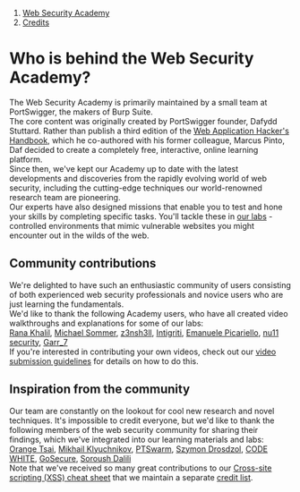 1. [Web Security Academy](/web-security)  
2. [Credits](/web-security/credits)  
  
# Who is behind the Web Security Academy?  
  
The Web Security Academy is primarily maintained by a small team at PortSwigger, the makers of Burp Suite.   
The core content was originally created by PortSwigger founder, Dafydd Stuttard. Rather than publish a third edition of the [Web Application Hacker's Handbook](https://www.amazon.co.uk/Web-Application-Hackers-Handbook-Exploiting/dp/1118026470), which he co-authored with his former colleague, Marcus Pinto, Daf decided to create a completely free, interactive, online learning platform.   
Since then, we've kept our Academy up to date with the latest developments and discoveries from the rapidly evolving world of web security, including the cutting-edge techniques our world-renowned research team are pioneering.   
Our experts have also designed missions that enable you to test and hone your skills by completing specific tasks. You'll tackle these in [our labs](/web-security/all-labs) \- controlled environments that mimic vulnerable websites you might encounter out in the wilds of the web.   
  
## Community contributions  
  
We're delighted to have such an enthusiastic community of users consisting of both experienced web security professionals and novice users who are just learning the fundamentals.   
We'd like to thank the following Academy users, who have all created video walkthroughs and explanations for some of our labs:   
[Rana Khalil](https://www.youtube.com/@RanaKhalil101/playlists), [Michael Sommer](https://www.youtube.com/@Michael10Sommer/playlists), [z3nsh3ll](https://www.youtube.com/@z3nsh3ll/playlists), [Intigriti](https://www.youtube.com/playlist?list=PLmqenIp2RQciV955S2rqGAn2UOrR2NX-v), [Emanuele Picariello](https://www.youtube.com/@emanuelepicariello/playlists), [nu11 security](https://www.youtube.com/playlist?list=PLxRZom4QyiCr1w3Wt2fPTGMNUg_vldVNs), [Garr_7](https://www.youtube.com/@7SeasSecurity/playlists)  
If you're interested in contributing your own videos, check out our [video submission guidelines](/web-security/video-guidelines) for details on how to do this.   
  
## Inspiration from the community  
  
Our team are constantly on the lookout for cool new research and novel techniques. It's impossible to credit everyone, but we'd like to thank the following members of the web security community for sharing their findings, which we've integrated into our learning materials and labs:   
[Orange Tsai](https://twitter.com/orange_8361), [Mikhail Klyuchnikov](https://twitter.com/m1ke_n1), [PTSwarm](https://twitter.com/ptswarm), [Szymon Drosdzol](https://twitter.com/Doyensec), [CODE WHITE](https://twitter.com/codewhitesec), [GoSecure](https://twitter.com/GoSecure_Inc), [Soroush Dalili](https://twitter.com/irsdl)  
Note that we've received so many great contributions to our [Cross-site scripting (XSS) cheat sheet](/web-security/cross-site-scripting/cheat-sheet) that we maintain a separate [credit list](/web-security/cross-site-scripting/cheat-sheet#credits). 
